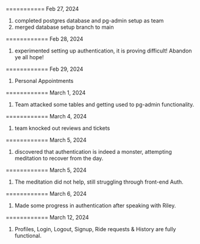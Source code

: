 ===========
Feb 27, 2024

1. completed postgres database and pg-admin setup as team
2. merged database setup branch to main

============
Feb 28, 2024

1. experimented setting up authentication, it is proving difficult! Abandon ye all hope!

============
Feb 29, 2024

1. Personal Appointments

============
March 1, 2024

1. Team attacked some tables and getting used to pg-admin functionality.

============
March 4, 2024

1. team knocked out reviews and tickets

============
March 5, 2024

1. discovered that authentication is indeed a monster, attempting meditation to recover from the day.

============
March 5, 2024

1. The meditation did not help, still struggling through front-end Auth.

============
March 6, 2024

1. Made some progress in authentication after speaking with Riley.

============
March 12, 2024

1. Profiles, Login, Logout, Signup, Ride requests & History are fully functional.

